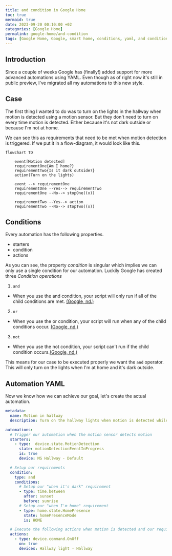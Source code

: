 ```yaml
---
title: and condition in Google Home
toc: true
mermaid: true
date: 2023-09-20 00:10:00 +02
categories: [Google Home]
permalink: google-home/and-condition
tags: [Google Home, Google, smart home, conditions, yaml, and condition]
---
```


## Introduction

Since a couple of weeks Google has (finally!) added support for more advanced automations using YAML. Even though as of right now it's still in public preview, I've migrated all my automations to this new style.

## Case

The first thing I wanted to do was to turn on the lights in the hallway when motion is detected using a motion sensor. But they don't need to turn on every time motion is detected. Either because it's not dark outside or because I'm not at home.

We can see this as requirements that need to be met when motion detection is triggered. If we put it in a flow-diagram, it would look like this.

```mermaid
flowchart TD

    event[Motion detected]
    requirementOne{Am I home?}
    requirementTwo{Is it dark outside?}
    action(Turn on the lights)

    event --> requirementOne
    requirementOne --Yes--> requirementTwo
    requirementOne --No--> stopOne((x))

    requirementTwo --Yes--> action
    requirementTwo --No--> stopTwo((x))
```

## Conditions

Every automation has the following properties.

* starters
* condition
* actions

As you can see, the property _condition_ is singular which implies we can only use a single condition for our automation. Luckily Google has created three _Condition operations_

1. `and`
  * When you use the and condition, your script will only run if all of the child conditions are met. [(Google, nd.)](https://support.google.com/googlenest/answer/13460475?sjid=8771963134352325461-NA#conditions&zippy=%2Cconditions%2Ccondition-operators)
2. `or`
  * When you use the or condition, your script will run when any of the child conditions occur. [(Google, nd.)](https://support.google.com/googlenest/answer/13460475?sjid=8771963134352325461-NA#conditions&zippy=%2Cconditions%2Ccondition-operators)
3. `not`
  * When you use the not condition, your script can't run if the child condition occurs.[(Google, nd.)](https://support.google.com/googlenest/answer/13460475?sjid=8771963134352325461-NA#conditions&zippy=%2Cconditions%2Ccondition-operators)

This means for our case to be executed properly we want the `and` operator. This will only turn on the lights when I'm at home and it's dark outside.

## Automation YAML

Now we know how we can achieve our goal, let's create the actual automation.

```yaml
metadata:
  name: Motion in hallway
  description: Turn on the hallway lights when motion is detected while I'm home and it's dark outside

automations:
  # Trigger our automation when the motion sensor detects motion
  starters:
    - type:  device.state.MotionDetection
      state: motionDetectionEventInProgress
      is: true
      device: MS Hallway - Default

  # Setup our requirements
  condition:
    type: and
    conditions:
      # Setup our "when it's dark" requirement
      - type: time.between
        after: sunset
        before: sunrise
      # Setup our "when I'm home" requirement
      - type: home.state.HomePresence
        state: homePresenceMode
        is: HOME

  # Execute the following actions when motion is detected and our requirements are both met
  actions:
    - type: device.command.OnOff
      on: true
      devices: Hallway light - Hallway
```
